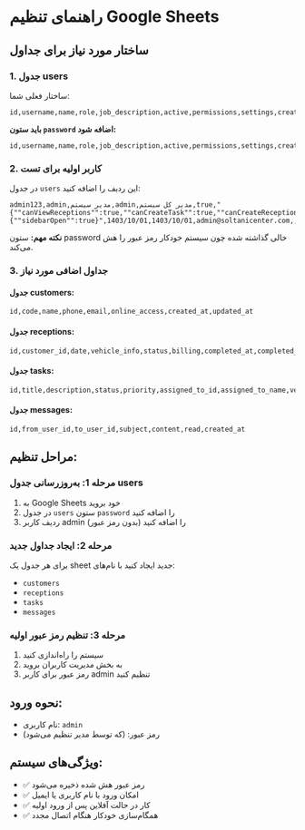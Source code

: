 # راهنمای تنظیم Google Sheets

## ساختار مورد نیاز برای جداول

### 1. جدول users
ساختار فعلی شما:
```
id,username,name,role,job_description,active,permissions,settings,created_at,updated_at,email,auth_user_id
```

**باید ستون `password` اضافه شود:**
```
id,username,name,role,job_description,active,permissions,settings,created_at,updated_at,email,auth_user_id,password
```

### 2. کاربر اولیه برای تست
در جدول `users` این ردیف را اضافه کنید:

```csv
admin123,admin,مدیر سیستم,admin,مدیر کل سیستم,true,"{""canViewReceptions"":true,""canCreateTask"":true,""canCreateReception"":true,""canCompleteServices"":true,""canManageCustomers"":true,""canViewHistory"":true}","{""sidebarOpen"":true}",1403/10/01,1403/10/01,admin@soltanicenter.com,,
```

**نکته مهم:** ستون password خالی گذاشته شده چون سیستم خودکار رمز عبور را هش می‌کند.

### 3. جداول اضافی مورد نیاز

#### جدول customers:
```
id,code,name,phone,email,online_access,created_at,updated_at
```

#### جدول receptions:
```
id,customer_id,date,vehicle_info,status,billing,completed_at,completed_by
```

#### جدول tasks:
```
id,title,description,status,priority,assigned_to_id,assigned_to_name,vehicle_info,due_date,images,history,created_at,updated_at
```

#### جدول messages:
```
id,from_user_id,to_user_id,subject,content,read,created_at
```

## مراحل تنظیم:

### مرحله 1: به‌روزرسانی جدول users
1. به Google Sheets خود بروید
2. در جدول `users` ستون `password` را اضافه کنید
3. ردیف کاربر admin را اضافه کنید (بدون رمز عبور)

### مرحله 2: ایجاد جداول جدید
برای هر جدول یک sheet جدید ایجاد کنید با نام‌های:
- `customers`
- `receptions` 
- `tasks`
- `messages`

### مرحله 3: تنظیم رمز عبور اولیه
1. سیستم را راه‌اندازی کنید
2. به بخش مدیریت کاربران بروید
3. رمز عبور برای کاربر admin تنظیم کنید

## نحوه ورود:
- نام کاربری: `admin`
- رمز عبور: (که توسط مدیر تنظیم می‌شود)

## ویژگی‌های سیستم:
- ✅ رمز عبور هش شده ذخیره می‌شود
- ✅ امکان ورود با نام کاربری یا ایمیل
- ✅ کار در حالت آفلاین پس از ورود اولیه
- ✅ همگام‌سازی خودکار هنگام اتصال مجدد